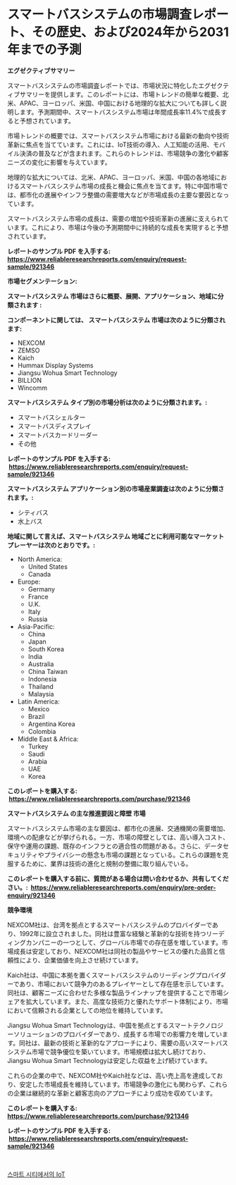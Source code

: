 <p><h1>スマートバスシステムの市場調査レポート、その歴史、および2024年から2031年までの予測</h1></p><p><strong>エグゼクティブサマリー</strong></p>
<p><p>スマートバスシステムの市場調査レポートでは、市場状況に特化したエグゼクティブサマリーを提供します。このレポートには、市場トレンドの簡単な概要、北米、APAC、ヨーロッパ、米国、中国における地理的な拡大についても詳しく説明します。予測期間中、スマートバスシステム市場は年間成長率11.4%で成長すると予想されています。</p><p>市場トレンドの概要では、スマートバスシステム市場における最新の動向や技術革新に焦点を当てています。これには、IoT技術の導入、人工知能の活用、モバイル決済の普及などが含まれます。これらのトレンドは、市場競争の激化や顧客ニーズの変化に影響を与えています。</p><p>地理的な拡大については、北米、APAC、ヨーロッパ、米国、中国の各地域におけるスマートバスシステム市場の成長と機会に焦点を当てます。特に中国市場では、都市化の進展やインフラ整備の需要増大などが市場成長の主要な要因となっています。</p><p>スマートバスシステム市場の成長は、需要の増加や技術革新の進展に支えられています。これにより、市場は今後の予測期間中に持続的な成長を実現すると予想されています。</p></p>
<p><strong>レポートのサンプル PDF を入手する: <a href="https://www.reliableresearchreports.com/enquiry/request-sample/921346">https://www.reliableresearchreports.com/enquiry/request-sample/921346</a></strong></p>
<p><strong>市場セグメンテーション:</strong></p>
<p><strong> スマートバスシステム 市場はさらに概要、展開、アプリケーション、地域に分類されます :</strong></p>
<p><strong>コンポーネントに関しては、 スマートバスシステム 市場は次のように分類されます: &nbsp;</strong></p>
<p><ul><li>NEXCOM</li><li>ZEMSO</li><li>Kaich</li><li>Hummax Display Systems</li><li>Jiangsu Wohua Smart Technology</li><li>BILLION</li><li>Wincomm</li></ul></p>
<p><strong> スマートバスシステム タイプ別の市場分析は次のように分類されます。:</strong></p>
<p><ul><li>スマートバスシェルター</li><li>スマートバスディスプレイ</li><li>スマートバスカードリーダー</li><li>その他</li></ul></p>
<p><strong>レポートのサンプル PDF を入手する: &nbsp;<a href="https://www.reliableresearchreports.com/enquiry/request-sample/921346">https://www.reliableresearchreports.com/enquiry/request-sample/921346</a></strong></p>
<p><strong> スマートバスシステム アプリケーション別の市場産業調査は次のように分類されます。:</strong></p>
<p><ul><li>シティバス</li><li>水上バス</li></ul></p>
<p><strong>地域に関して言えば、スマートバスシステム 地域ごとに利用可能なマーケットプレーヤーは次のとおりです。:</strong></p>
<p><ul>
    <li>
        North America:
        <ul>
            <li>United States</li>
            <li>Canada</li>
        </ul>
    </li>
    <li>
        Europe:
        <ul>
            <li>Germany</li>
            <li>France</li>
            <li>U.K.</li>
            <li>Italy</li>
            <li>Russia</li>
        </ul>
    </li>
    <li>
        Asia-Pacific:
        <ul>
            <li>China</li>
            <li>Japan</li>
            <li>South Korea</li>
            <li>India</li>
            <li>Australia</li>
            <li>China Taiwan</li>
            <li>Indonesia</li>
            <li>Thailand</li>
            <li>Malaysia</li>
        </ul>
    </li>
    <li>
        Latin America:
        <ul>
            <li>Mexico</li>
            <li>Brazil</li>
            <li>Argentina Korea</li>
            <li>Colombia</li>
        </ul>
    </li>
    <li>
        Middle East & Africa:
        <ul>
            <li>Turkey</li>
            <li>Saudi</li>
            <li>Arabia</li>
            <li>UAE</li>
            <li>Korea</li>
        </ul>
    </li>
    </ul></p>
<p><strong>このレポートを購入する: &nbsp;<a href="https://www.reliableresearchreports.com/purchase/921346">https://www.reliableresearchreports.com/purchase/921346</a></strong></p>
<p><strong>スマートバスシステム の主な推進要因と障壁 市場</strong></p>
<p><p>スマートバスシステム市場の主な要因は、都市化の進展、交通機関の需要増加、環境への配慮などが挙げられる。一方、市場の障壁としては、高い導入コスト、保守や運用の課題、既存のインフラとの適合性の問題がある。さらに、データセキュリティやプライバシーの懸念も市場の課題となっている。これらの課題を克服するために、業界は技術の進化と規制の整備に取り組んでいる。</p></p>
<p><strong>このレポートを購入する前に、質問がある場合は問い合わせるか、共有してください。:&nbsp; <a href="https://www.reliableresearchreports.com/enquiry/pre-order-enquiry/921346">https://www.reliableresearchreports.com/enquiry/pre-order-enquiry/921346</a></strong></p>
<p><strong>競争環境</strong></p>
<p><p>NEXCOM社は、台湾を拠点とするスマートバスシステムのプロバイダーであり、1992年に設立されました。同社は豊富な経験と革新的な技術を持つリーディングカンパニーの一つとして、グローバル市場での存在感を増しています。市場成長は安定しており、NEXCOM社は同社の製品やサービスの優れた品質と信頼性により、企業価値を向上させ続けています。</p><p>Kaich社は、中国に本拠を置くスマートバスシステムのリーディングプロバイダーであり、市場において競争力のあるプレイヤーとして存在感を示しています。同社は、顧客ニーズに合わせた多様な製品ラインナップを提供することで市場シェアを拡大しています。また、高度な技術力と優れたサポート体制により、市場において信頼される企業としての地位を維持しています。</p><p>Jiangsu Wohua Smart Technologyは、中国を拠点とするスマートテクノロジーソリューションのプロバイダーであり、成長する市場での影響力を増しています。同社は、最新の技術と革新的なアプローチにより、需要の高いスマートバスシステム市場で競争優位を築いています。市場規模は拡大し続けており、Jiangsu Wohua Smart Technologyは安定した収益を上げ続けています。</p><p>これらの企業の中で、NEXCOM社やKaich社などは、高い売上高を達成しており、安定した市場成長を維持しています。市場競争の激化にも関わらず、これらの企業は継続的な革新と顧客志向のアプローチにより成功を収めています。</p></p>
<p><strong>このレポートを購入する: &nbsp; <a href="https://www.reliableresearchreports.com/purchase/921346">https://www.reliableresearchreports.com/purchase/921346</a></strong></p>
<p><strong>レポートのサンプル PDF を入手する: &nbsp;<a href="https://www.reliableresearchreports.com/enquiry/request-sample/921346">https://www.reliableresearchreports.com/enquiry/request-sample/921346</a></strong><strong></strong></p>
<p>&nbsp;</p>
<p><p><a href="https://github.com/sougarounis/Market-Research-Report-List-2/blob/main/4534279182130.md">스마트 시티에서의 IoT</a></p></p>